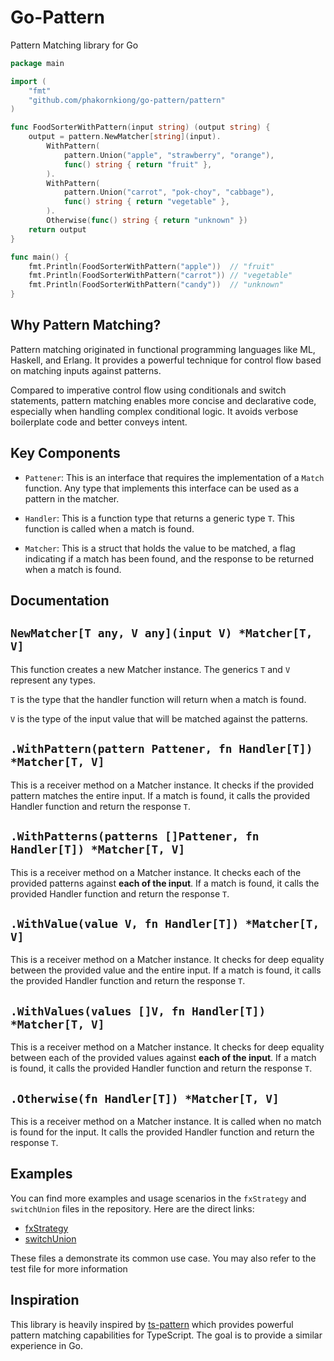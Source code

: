 # Go-Pattern

Pattern Matching library for Go

```go
package main

import (
	"fmt"
	"github.com/phakornkiong/go-pattern/pattern"
)

func FoodSorterWithPattern(input string) (output string) {
	output = pattern.NewMatcher[string](input).
		WithPattern(
			pattern.Union("apple", "strawberry", "orange"),
			func() string { return "fruit" },
		).
		WithPattern(
			pattern.Union("carrot", "pok-choy", "cabbage"),
			func() string { return "vegetable" },
		).
		Otherwise(func() string { return "unknown" })
	return output
}

func main() {
	fmt.Println(FoodSorterWithPattern("apple"))  // "fruit"
	fmt.Println(FoodSorterWithPattern("carrot")) // "vegetable"
	fmt.Println(FoodSorterWithPattern("candy"))  // "unknown"
}

```

## Why Pattern Matching?

Pattern matching originated in functional programming languages like ML, Haskell, and Erlang. It provides a powerful technique for control flow based on matching inputs against patterns.

Compared to imperative control flow using conditionals and switch statements, pattern matching enables more concise and declarative code, especially when handling complex conditional logic. It avoids verbose boilerplate code and better conveys intent.

## Key Components

- `Pattener`: This is an interface that requires the implementation of a `Match` function. Any type that implements this interface can be used as a pattern in the matcher.

- `Handler`: This is a function type that returns a generic type `T`. This function is called when a match is found.

- `Matcher`: This is a struct that holds the value to be matched, a flag indicating if a match has been found, and the response to be returned when a match is found.

## Documentation

## `NewMatcher[T any, V any](input V) *Matcher[T, V]`

This function creates a new Matcher instance. The generics `T` and `V` represent any types.

`T` is the type that the handler function will return when a match is found.

`V` is the type of the input value that will be matched against the patterns.

## `.WithPattern(pattern Pattener, fn Handler[T]) *Matcher[T, V]`

This is a receiver method on a Matcher instance. It checks if the provided pattern matches the entire input. If a match is found, it calls the provided Handler function and return the response `T`.

## `.WithPatterns(patterns []Pattener, fn Handler[T]) *Matcher[T, V]`

This is a receiver method on a Matcher instance. It checks each of the provided patterns against <b>each of the input</b>. If a match is found, it calls the provided Handler function and return the response `T`.

## `.WithValue(value V, fn Handler[T]) *Matcher[T, V]`

This is a receiver method on a Matcher instance. It checks for deep equality between the provided value and the entire input. If a match is found, it calls the provided Handler function and return the response `T`.

## `.WithValues(values []V, fn Handler[T]) *Matcher[T, V]`

This is a receiver method on a Matcher instance. It checks for deep equality between each of the provided values against <b>each of the input</b>. If a match is found, it calls the provided Handler function and return the response `T`.

## `.Otherwise(fn Handler[T]) *Matcher[T, V]`

This is a receiver method on a Matcher instance. It is called when no match is found for the input. It calls the provided Handler function and return the response `T`.

## Examples

You can find more examples and usage scenarios in the `fxStrategy` and `switchUnion` files in the repository. Here are the direct links:

- [fxStrategy](https://github.com/PhakornKiong/go-pattern/blob/master/example/fxstrategy/main.go)
- [switchUnion](https://github.com/PhakornKiong/go-pattern/blob/master/example/switchunion/main.go)

These files a demonstrate its common use case. You may also refer to the test file for more information

## Inspiration

This library is heavily inspired by [ts-pattern](https://github.com/gvergnaud/ts-pattern) which provides powerful pattern matching capabilities for TypeScript. The goal is to provide a similar experience in Go.
